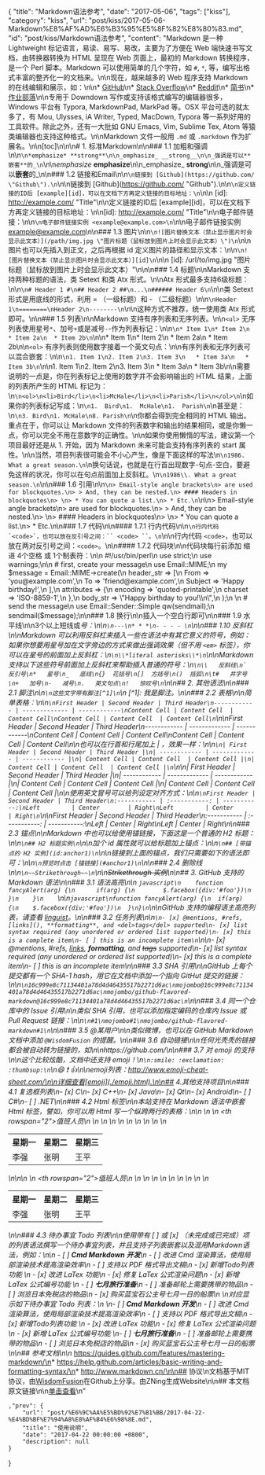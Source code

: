 {
    "title": "Markdown语法参考",
    "date": "2017-05-06",
    "tags": ["kiss"],
    "category": "kiss",
    "url": "post/kiss/2017-05-06-Markdown%E8%AF%AD%E6%B3%95%E5%8F%82%E8%80%83.md",
    "id": "post/kiss/Markdown语法参考",
    "content": "Markdown 是一种 Lightweight 标记语言，易读、易写、易改，主要为了方便在 Web 端快速书写文档，由转换器转换为 HTML 呈现在 Web 页面上，最初的 Markdown 转换程序，是一个 Perl 脚本。Markdown 可以使用简单的几个字符，如 `#`, `*`, 等，编写出格式丰富的整齐化一的文档来。\n\n现在，越来越多的 Web 程序支持 Markdown 的在线编辑和展示，如：\n\n* [GitHub](https://github.com/)\n* [Stack Overflow](http://stackoverflow.com/)\n* [Reddit](https://www.reddit.com/)\n* [简书](http://www.jianshu.com/)\n* [作业部落](https://www.zybuluo.com/)\n\n专用于 Downdown 写作或支持该格式编写的编辑器很多，Windows 平台有 Typora, MarkdownPad, MarkPad 等。OSX 平台可选的就太多了，有 Mou, Ulysses, iA Writer, Typed, MacDown, Typora 等一系列好用的工具软件。除此之外，还有一大批如 GNU Emacs, Vim, Sublime Tex, Atom 等猿类编辑器也支持这种格式。\n\nMarkdown 文件一般用 `.md` 或 `.markdown` 作为扩展名。\n\n[toc]\n\n\n# 1. 标准Markdown\n\n### 1.1 加粗和强调\n\n```\n*emphasize* **strong**\n\n_emphasize_ __strong__\n\n_强调是可以**嵌套**的_\n```\n\n*emphasize* **emphasize**\n\n_emphasize_ __strong__\n\n_强调是可以**嵌套**的_\n\n### 1.2 链接和Email\n\n```\n链接到 [Github](https://github.com/ \"Github\").\n```\n\n链接到 [Github](https://github.com/ \"Github\").\n\n```\n定义链接的ID后 [example][id]，可以在文档下方再定义链接的目标地址：\n```\n\n    [id]: http://example.com/  \"Title\"\n\n定义链接的ID后 [example][id]，可以在文档下方再定义链接的目标地址：\n\n[id]: http://example.com/  \"Title\"\n\n电子邮件链接：\n\n```\n电子邮件链接实例 <example@example.com>\n```\n\n电子邮件链接实例 <example@example.com>\n\n### 1.3 图片\n\n```\n![图片替换文本（禁止显示图片时会显示此文本）](/path/img.jpg \"图片标题（鼠标放到图片上时会显示此文本）\")\n```\n\n图片也可以先插入到正文，之后再根据 id 定义图片的路径和显示文本：\n\n```\n![图片替换文本（禁止显示图片时会显示此文本）][id]\n```\n\n    [id]: /url/to/img.jpg \"图片标题（鼠标放到图片上时会显示此文本）\"\n\n\n### 1.4 标题\n\nMarkdown 支持两种标题的语法，类 Setext 和类 Atx 形式。\n\nAtx 形式最多支持6级标题：\n\n```\n# Header 1 #\n## Header 2 ##\n...\n###### Header 6\n```\n\n类 Setext 形式是用底线的形式，利用 = （一级标题）和 - （二级标题）\n\n```\nHeader 1\n========\nHeader 2\n--------\n```\n\n这种方式不推荐，统一使用类 Atx 形式即可。\n\n### 1.5 列表\n\nMarkdown 支持有序列表和无序列表。\n\n`<ul>` 无序列表使用星号`*`、加号`+`或是减号`-`-作为列表标记：\n\n```\n* Item 1\n* Item 2\n  * Item 2a\n  * Item 2b\n```\n\n* Item 1\n* Item 2\n  * Item 2a\n  * Item 2b\n\n`<ol>` 有序列表则使用数字接着一个英文句点：\n\n有序列表和无序列表可以混合嵌套：\n\n```\n1. Item 1\n2. Item 2\n3. Item 3\n   * Item 3a\n   * Item 3b\n```\n\n1. Item 1\n2. Item 2\n3. Item 3\n   * Item 3a\n   * Item 3b\n\n需要说明的一点是，你在列表标记上使用的数字并不会影响输出的 HTML 结果，上面的列表所产生的 HTML 标记为：\n```\n<ol>\n<li>Bird</li>\n<li>McHale</li>\n<li>Parish</li>\n</ol>\n```\n如果你的列表标记写成：\n```\n1.  Bird\n1.  McHale\n1.  Parish\n```\n甚至是：\n```\n3. Bird\n1. McHale\n8. Parish\n```\n你都会得到完全相同的 HTML 输出。重点在于，你可以让 Markdown 文件的列表数字和输出的结果相同，或是你懒一点，你可以完全不用在意数字的正确性。\n\n如果你使用懒惰的写法，建议第一个项目最好还是从 1. 开始，因为 Markdown 未来可能会支持有序列表的 start 属性。\n\n当然，项目列表很可能会不小心产生，像是下面这样的写法\n```\n1986. What a great season.\n```\n换句话说，也就是在行首出现数字-句点-空白，要避免这样的状况，你可以在句点前面加上反斜杠。\n```\n1986\\. What a great season.\n```\n\n### 1.6 引用\n\n```\n> Email-style angle brackets\n> are used for blockquotes.\n> > And, they can be nested.\n> #### Headers in blockquotes\n> \n> * You can quote a list.\n> * Etc.\n```\n\n> Email-style angle brackets\n> are used for blockquotes.\n> > And, they can be nested.\n> \n> #### Headers in blockquotes\n> \n> * You can quote a list.\n> * Etc.\n\n### 1.7 代码\n\n#### 1.7.1 行内代码\n\n```\n行内代码 `<code>`，也可以放在反引号之间：`` <code> ``。\n```\n\n行内代码 `<code>`，也可以放在两对反引号之间：`` <code> ``。\n\n#### 1.7.2 代码块\n\n代码块每行前添加 缩进 4个空格 或 1个制表符：\n\n    #!/usr/bin/perl\n    use strict;\n    use warnings;\n\n    # first, create your message\n    use Email::MIME;\n    my $message = Email::MIME->create(\n      header_str => [\n        From    => 'you@example.com',\n        To      => 'friend@example.com',\n        Subject => 'Happy birthday!',\n      ],\n      attributes => {\n        encoding => 'quoted-printable',\n        charset  => 'ISO-8859-1',\n      },\n      body_str => \"Happy birthday to you!\\n\",\n    );\n    \n    # send the message\n    use Email::Sender::Simple qw(sendmail);\n    sendmail($message);\n\n### 1.8 换行\n\n插入一个空白行即可\n\n### 1.9 水平线\n\n3个以上短线或*号：\n\n```\n---\n* * *\n- - - - \n```\n\n### 1.10 反斜杠\n\nMarkdown 可以利用反斜杠来插入一些在语法中有其它意义的符号，例如：如果你想要用星号加在文字旁边的方式来做出强调效果（但不用 `<em>` 标签），你可以在星号的前面加上反斜杠：\n```\n\\*literal asterisks\\*\n```\n\nMarkdown 支持以下这些符号前面加上反斜杠来帮助插入普通的符号：\n```\n\\   反斜线\n`   反引号\n*   星号\n_   底线\n{}  花括号\n[]  方括号\n()  括弧\n\t#   井字号\n+   加号\n-   减号\n.   英文句点\n!   惊叹号\n```\n\n## 2. 其他语法\n\n### 2.1 脚注\n\n```\n这些文字带有脚注[^1]\n```\n    [^1]: 我是脚注。\n\n### 2.2 表格\n\n简单表格：\n\n```\nFirst Header | Second Header | Third Header\n------------ | ------------- | ------------\nContent Cell | Content Cell  | Content Cell\nContent Cell | Content Cell  | Content Cell\n```\n\nFirst Header | Second Header | Third Header\n------------ | ------------- | ------------\nContent Cell | Content Cell  | Content Cell\nContent Cell | Content Cell  | Content Cell\n\n也可以在行首和行尾加上 | ，效果一样：\n\n```\n| First Header | Second Header | Third Header |\n| ------------ | ------------- | ------------ |\n| Content Cell | Content Cell  | Content Cell |\n| Content Cell | Content Cell  | Content Cell |\n```\n\n| First Header | Second Header | Third Header |\n| ------------ | ------------- | ------------ |\n| Content Cell | Content Cell  | Content Cell |\n| Content Cell | Content Cell  | Content Cell |\n\n使用英文冒号可以给列设定对齐方式：\n\n```\nFirst Header | Second Header | Third Header\n:----------- | :-----------: | -----------:\nLeft         | Center        | Right\nLeft         | Center        | Right\n```\n\nFirst Header | Second Header | Third Header\n:----------- | :-----------: | -----------:\nLeft         | Center        | Right\nLeft         | Center        | Right\n\n### 2.3 锚点\n\nMarkdown 中也可以给使用锚链接，下面这是一个普通的 H2 标题：\n\n```\n## H2 标题实例\n```\n\n加个 id 属性就可以给标题加上锚点：\n\n```\n## [带锚点的 H2 实例](id:anchor1)\n```\n\n链接到上面的锚点，我们只需要如下的语法即可：\n\n```\n预览时点击 [锚链接](#anchor1)\n```\n\n### 2.4 删除线\n\n```\n~~Strikethrough~~\n```\n\n~~Strikethrough 实例~~\n\n## 3. GitHub 支持的 Markdown 语法\n\n### 3.1 语法高亮\n\n    ```javascript\n    function fancyAlert(arg) {\n      if(arg) {\n        $.facebox({div:'#foo'})\n      }\n    }\n    ```\n\n```javascript\nfunction fancyAlert(arg) {\n  if(arg) {\n    $.facebox({div:'#foo'})\n  }\n}\n```\n\nGitHub 支持的编程语主高亮列表，请查看 [linguist](https://github.com/github/linguist/blob/master/lib/linguist/languages.yml)。\n\n### 3.2 任务列表\n\n```\n- [x] @mentions, #refs, [links](), **formatting**, and <del>tags</del> supported\n- [x] list syntax required (any unordered or ordered list supported)\n- [x] this is a complete item\n- [ ] this is an incomplete item\n```\n\n- [x] @mentions, #refs, [links](), **formatting**, and <del>tags</del> supported\n- [x] list syntax required (any unordered or ordered list supported)\n- [x] this is a complete item\n- [ ] this is an incomplete item\n\n### 3.3 SHA 引用\n\nGitHub 上每个提交都有一个 SHA-1 hash，用它在文档中添加一个指向 GitHut 提交的链接：\n\n```\n16c999e8c71134401a78d4d46435517b2271d6ac\nmojombo@16c999e8c71134401a78d4d46435517b2271d6ac\nmojombo/github-flavored-markdown@16c999e8c71134401a78d4d46435517b2271d6ac\n```\n\n### 3.4 同一个仓库中的 Issue 引用\n\n类似 SHA 引用，也可以添加指定编码的仓库内 Issue 或 Pull Request 链接：\n\n```\n#1\nmojombo#1\nmojombo/github-flavored-markdown#1\n```\n\n### 3.5 @某用户\n\n类似微博，也可以在 GitHub Markdown 文档中添加 `@WisdomFusion` 的提醒。\n\n### 3.6 自动链接\n\n任何光秃秃的链接都会被自动转为链接的，如\n\nhttps://github.com/\n\n### 3.7 对 emoji 的支持\n\n这个比较炫酷，文档中还支持 emoji！\n```\n:smile: :exclamation: :thumbsup:\n```\n:smile: :exclamation: :thumbsup:\n\nemoji列表：http://www.emoji-cheat-sheet.com/\n\n详细查看[emoji](./emoji.html).\n\n## 4.其他支持项目\n\n### 4.1 复选框列表\n- [x] C\n- [x] C++\n- [x] Java\n- [x] Qt\n- [x] Android\n- [ ] C#\n- [ ] .NET\n\n### 4.2 Html 标签\n\n本站支持在 Markdown 语法中嵌套 Html 标签，譬如，你可以用 Html 写一个纵跨两行的表格：\n\n    <table>\n        <tr>\n            <th rowspan=\"2\">值班人员</th>\n            <th>星期一</th>\n            <th>星期二</th>\n            <th>星期三</th>\n        </tr>\n        <tr>\n            <td>李强</td>\n            <td>张明</td>\n            <td>王平</td>\n        </tr>\n    </table>\n\n<table>\n    <tr>\n        <th rowspan=\"2\">值班人员</th>\n        <th>星期一</th>\n        <th>星期二</th>\n        <th>星期三</th>\n    </tr>\n    <tr>\n        <td>李强</td>\n        <td>张明</td>\n        <td>王平</td>\n    </tr>\n</table>\n\n### 4.3 待办事宜 Todo 列表\n\n使用带有 [ ] 或 [x] （未完成或已完成）项的列表语法撰写一个待办事宜列表，并且支持子列表嵌套以及混用Markdown语法，例如：\n\n    - [ ] **Cmd Markdown 开发**\n        - [ ] 改进 Cmd 渲染算法，使用局部渲染技术提高渲染效率\n        - [ ] 支持以 PDF 格式导出文稿\n        - [x] 新增Todo列表功能 \n        - [x] 改进 LaTex 功能\n            - [x] 修复 LaTex 公式渲染问题\n            - [x] 新增 LaTex 公式编号功能 \n    - [ ] **七月旅行准备**\n        - [ ] 准备邮轮上需要携带的物品\n        - [ ] 浏览日本免税店的物品\n        - [x] 购买蓝宝石公主号七月一日的船票\n        \n对应显示如下待办事宜 Todo 列表：\n        \n- [ ] **Cmd Markdown 开发**\n    - [ ] 改进 Cmd 渲染算法，使用局部渲染技术提高渲染效率\n    - [ ] 支持以 PDF 格式导出文稿\n    - [x] 新增Todo列表功能 \n    - [x] 改进 LaTex 功能\n        - [x] 修复 LaTex 公式渲染问题\n        - [x] 新增 LaTex 公式编号功能 \n- [ ] **七月旅行准备**\n    - [ ] 准备邮轮上需要携带的物品\n    - [ ] 浏览日本免税店的物品\n    - [x] 购买蓝宝石公主号七月一日的船票\n\n## 参考文档\n\n* https://guides.github.com/features/mastering-markdown/\n* https://help.github.com/articles/basic-writing-and-formatting-syntax/\n* http://www.markdown.cn/\n\n## 协议\n文档基于MIT协议，由[WisdomFusion](https://github.com/WisdomFusion/markdown-reference)在Github上分享。由ZNing生成Website\n\n## 本文档原文链接\n\n[单击查看](https://git.zning.net.cn/zning/mdman/src/gh-pages/Markdown语法参考.md)\n"
    
    ,"prev": {
        "url": "post/%E6%9C%AA%E5%BD%92%E7%B1%BB/2017-04-22-%E4%BD%BF%E7%94%A8%E8%AF%B4%E6%98%8E.md",
        "title": "使用说明",
        "date": "2017-04-22 00:00:00 +0800",
        "description": null
    }
}